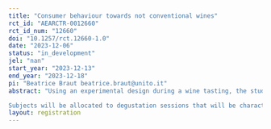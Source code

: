 ```yaml
---
title: "Consumer behaviour towards not conventional wines"
rct_id: "AEARCTR-0012660"
rct_id_num: "12660"
doi: "10.1257/rct.12660-1.0"
date: "2023-12-06"
status: "in_development"
jel: "nan"
start_year: "2023-12-13"
end_year: "2023-12-18"
pi: "Beatrice Braut beatrice.braut@unito.it"
abstract: "Using an experimental design during a wine tasting, the study aims to study the composite reaction of the consumer to the information relative to a non conventional wine making method.
Subjects will be allocated to degustation sessions that will be characterised by increased levels of information on the wine making methodology. Tasting descriptors and qualitative assessments will be compared across treatments together with willingness to pay and preferences for visiting the wine producer."
layout: registration
---
```


